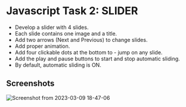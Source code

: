 
# Javascript Task 2: SLIDER



- Develop a slider with 4 slides.
- Each slide contains one image and a title.
- Add two arrows (Next and Previous) to change slides.
- Add proper animation.
- Add four clickable dots at the bottom to - jump on any slide.
- Add the play and pause buttons to start and stop automatic sliding.
- By default, automatic sliding is ON.

## Screenshots

![Screenshot from 2023-03-09 18-47-06](https://user-images.githubusercontent.com/127381067/224034787-fb841031-572a-4a17-be42-fd054d89eae4.png)

